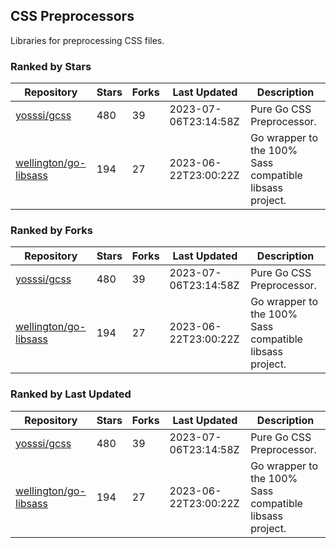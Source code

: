 ## CSS Preprocessors

Libraries for preprocessing CSS files.

### Ranked by Stars

| Repository | Stars | Forks | Last Updated | Description | 
|------------|-------|-------|--------------|-------------|
| [yosssi/gcss](https://github.com/yosssi/gcss) | 480 | 39 | 2023-07-06T23:14:58Z |  Pure Go CSS Preprocessor. |
| [wellington/go-libsass](https://github.com/wellington/go-libsass) | 194 | 27 | 2023-06-22T23:00:22Z |  Go wrapper to the 100% Sass compatible libsass project. |

### Ranked by Forks

| Repository | Stars | Forks | Last Updated | Description | 
|------------|-------|-------|--------------|-------------|
| [yosssi/gcss](https://github.com/yosssi/gcss) | 480 | 39 | 2023-07-06T23:14:58Z |  Pure Go CSS Preprocessor. |
| [wellington/go-libsass](https://github.com/wellington/go-libsass) | 194 | 27 | 2023-06-22T23:00:22Z |  Go wrapper to the 100% Sass compatible libsass project. |

### Ranked by Last Updated

| Repository | Stars | Forks | Last Updated | Description | 
|------------|-------|-------|--------------|-------------|
| [yosssi/gcss](https://github.com/yosssi/gcss) | 480 | 39 | 2023-07-06T23:14:58Z |  Pure Go CSS Preprocessor. |
| [wellington/go-libsass](https://github.com/wellington/go-libsass) | 194 | 27 | 2023-06-22T23:00:22Z |  Go wrapper to the 100% Sass compatible libsass project. |

